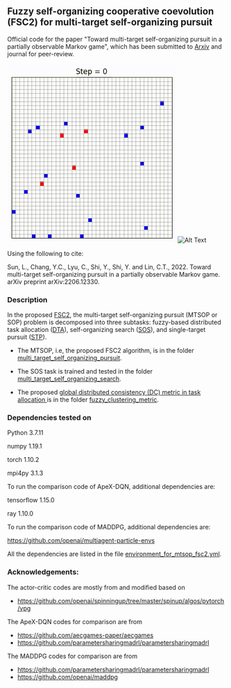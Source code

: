 ## Fuzzy self-organizing cooperative coevolution (FSC2) for multi-target self-organizing pursuit

Official code for the paper "Toward multi-target self-organizing pursuit in a partially observable Markov game", which has been submitted to [Arxiv](https://arxiv.org/abs/2206.12330) and journal for peer-review.

![Alt Text](https://github.com/LijunSun90/pursuitFSC2/blob/main/multi_target_self_organizing_pursuit/data/case_study_40x40_4t_16p.gif)
![Alt Text](https://github.com/LijunSun90/pursuitFSC2/blob/main/multi_target_self_organizing_pursuit/data/case_study_80x80_256t_1024p.gif)

Using the following to cite:

Sun, L., Chang, Y.C., Lyu, C., Shi, Y., Shi, Y. and Lin, C.T., 2022. Toward multi-target self-organizing pursuit in a partially observable Markov game. arXiv preprint arXiv:2206.12330.

### Description

In the proposed [FSC2](https://github.com/LijunSun90/pursuitFSC2/tree/main/multi_target_self_organizing_pursuit/lib/predators/self_organized_predator.py), 
the multi-target self-organizing pursuit (MTSOP or SOP) problem is decomposed into three subtasks: 
fuzzy-based distributed task allocation ([DTA](https://github.com/LijunSun90/pursuitFSC2/tree/main/multi_target_self_organizing_pursuit/lib/predators/clustering.py)),
self-organizing search ([SOS](https://github.com/LijunSun90/pursuitFSC2/tree/main/multi_target_self_organizing_pursuit/lib/predators/rl_searcher.py)), and
single-target pursuit ([STP](https://github.com/LijunSun90/pursuitFSC2/tree/main/multi_target_self_organizing_pursuit/lib/predators/ccrpursuer.py)).

- The MTSOP, i.e, the proposed FSC2 algorithm, is in the folder [multi_target_self_organizing_pursuit](https://github.com/LijunSun90/pursuitFSC2/tree/main/multi_target_self_organizing_pursuit).

- The SOS task is trained and tested in the folder [multi_target_self_organizing_search](https://github.com/LijunSun90/pursuitFSC2/tree/main/multi_target_self_organizing_search).

- The proposed [global distributed consistency (DC) metric in task allocation ](https://github.com/LijunSun90/pursuitFSC2/tree/main/multi_target_self_organizing_pursuit/fuzzy_clustering_metric/compute_consistency.py) is in the folder [fuzzy_clustering_metric](https://github.com/LijunSun90/pursuitFSC2/tree/main/multi_target_self_organizing_pursuit/fuzzy_clustering_metric).


### Dependencies tested on

Python 3.7.11

numpy 1.19.1

torch 1.10.2

mpi4py 3.1.3

To run the comparison code of ApeX-DQN, additional dependencies are:

tensorflow 1.15.0

ray 1.10.0

To run the comparison code of MADDPG, additional dependencies are:

https://github.com/openai/multiagent-particle-envs

All the dependencies are listed in the file [environment_for_mtsop_fsc2.yml](https://github.com/LijunSun90/pursuitFSC2/tree/main/multi_target_self_organizing_pursuit/environment_for_mtsop_fsc2.yml).

### Acknowledgements:
The actor-critic codes are mostly from and modified based on
- https://github.com/openai/spinningup/tree/master/spinup/algos/pytorch/vpg

The ApeX-DQN codes for comparison are from
- https://github.com/aecgames-paper/aecgames
- https://github.com/parametersharingmadrl/parametersharingmadrl

The MADDPG codes for comparison are from
- https://github.com/parametersharingmadrl/parametersharingmadrl
- https://github.com/openai/maddpg

